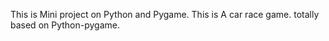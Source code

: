 This is Mini project on Python and Pygame.
This is A car race game.
totally based on Python-pygame. 
